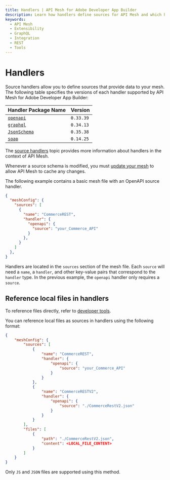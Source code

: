 ```yaml
---
title: Handlers | API Mesh for Adobe Developer App Builder
description: Learn how handlers define sources for API Mesh and which handlers are available.
keywords:
  - API Mesh
  - Extensibility
  - GraphQL
  - Integration
  - REST
  - Tools
---
```


# Handlers

Source handlers allow you to define sources that provide data to your mesh. The following table specifies the versions of each handler supported by API Mesh for Adobe Developer App Builder:

| Handler Package Name | Version |
|------------|------------|
[`openapi`](./openapi.md) | `0.33.39`
[`graphql`](./graphql.md) | `0.34.13`
[`JsonSchema`](./json-schema.md) | `0.35.38`
[`soap`](./soap.md) | `0.14.25`

The [source handlers](../../gateway/source-handlers.md) topic provides more information about handlers in the context of API Mesh.

<InlineAlert variant="info" slots="text"/>

Whenever a source schema is modified, you must [update your mesh](../../gateway/create-mesh.md#update-an-existing-mesh) to allow API Mesh to cache any changes.

The following example contains a basic mesh file with an OpenAPI source handler.

```json
{
  "meshConfig": {
    "sources": [
      {
        "name": "CommerceREST",
        "handler": {
          "openapi": {
            "source": "your_Commerce_API"
          }
        },
      }
    ]
  },
}
```

Handlers are located in the `sources` section of the mesh file. Each `source` will need a `name`, a `handler`, and other key-value pairs that correspond to the `handler` type. In the previous example, the `openapi` handler only requires a `source`.

## Reference local files in handlers

<InlineAlert variant="info" slots="text"/>

To reference files directly, refer to [developer tools](../../gateway/developer-tools.md#reference-files-directly).

You can reference local files as sources in handlers using the following format:

```json
{
    "meshConfig": {
        "sources": [
            {
                "name": "CommerceREST",
                "handler": {
                    "openapi": {
                        "source": "your_Commerce_API"
                    }
                }
            },
            {
                "name": "CommerceRESTV2",
                "handler": {
                    "openapi": {
                        "source": "./CommerceRestV2.json"
                    }
                }
            }
        ],
        "files": [
            {
                "path": "./CommerceRestV2.json",
                "content": <LOCAL_FILE_CONTENT>
            }
        ]
    }
}
```

<InlineAlert variant="info" slots="text"/>

Only `JS` and `JSON` files are supported using this method.
